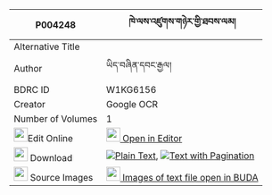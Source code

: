|P004248|ཁེ་ལས་འཛུགས་གཉེར་གྱི་ཐབས་ལམ། 
| --- | --- 
|Alternative Title |
|Author| ཡིད་བཞིན་དབང་རྒྱལ།
|BDRC ID | W1KG6156
|Creator | Google OCR
|Number of Volumes| 1
|<img width="25" src="https://img.icons8.com/color/25/000000/edit-property.png">Edit Online| [<img width="25" src="https://avatars.githubusercontent.com/u/45091458?s=200&v=4"> Open in Editor](http://editor.openpecha.org/P004248)
|<img width="25" src="https://img.icons8.com/fluent/48/000000/download-2.png"/>  Download | [![](https://img.icons8.com/color/20/000000/txt.png)Plain Text](https://github.com/Openpecha/P004248/releases/download/v1/khele_dzuk_nyer_gyi_tablam_plain_P004248.zip), [![](https://img.icons8.com/color/20/000000/txt.png)Text with Pagination](https://github.com/Openpecha/P004248/releases/download/v1/khele_dzuk_nyer_gyi_tablam_pages_P004248.zip)
|<img width="25" src="https://img.icons8.com/plasticine/100/000000/pictures-folder.png"/>  Source Images | [<img width="25" src="https://library.bdrc.io/icons/BUDA-small.svg"> Images of text file open in BUDA](https://library.bdrc.io/show/bdr:W1KG6156)